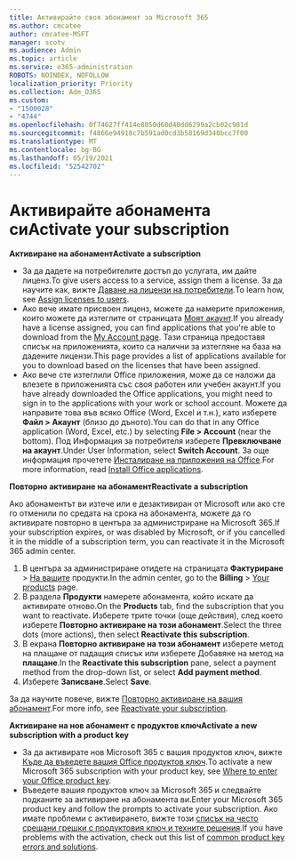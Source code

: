 ```yaml
---
title: Активирайте своя абонамент за Microsoft 365
ms.author: cmcatee
author: cmcatee-MSFT
manager: scotv
ms.audience: Admin
ms.topic: article
ms.service: o365-administration
ROBOTS: NOINDEX, NOFOLLOW
localization_priority: Priority
ms.collection: Adm_O365
ms.custom:
- "1500028"
- "4744"
ms.openlocfilehash: 0f74627ff414e8050d60d40dd6299a2cb02c981d
ms.sourcegitcommit: f4866e94918c7b591ad0cd3b58169d340bcc7f00
ms.translationtype: MT
ms.contentlocale: bg-BG
ms.lasthandoff: 05/19/2021
ms.locfileid: "52542702"
---
```

# <a name="activate-your-subscription"></a><span data-ttu-id="90869-102">Активирайте абонамента си</span><span class="sxs-lookup"><span data-stu-id="90869-102">Activate your subscription</span></span>

<span data-ttu-id="90869-103">**Активиране на абонамент**</span><span class="sxs-lookup"><span data-stu-id="90869-103">**Activate a subscription**</span></span>

- <span data-ttu-id="90869-104">За да дадете на потребителите достъп до услугата, им дайте лиценз.</span><span class="sxs-lookup"><span data-stu-id="90869-104">To give users access to a service, assign them a license.</span></span> <span data-ttu-id="90869-105">За да научите как, вижте [Даване на лицензи на потребители](/microsoft-365/admin/manage/assign-licenses-to-users).</span><span class="sxs-lookup"><span data-stu-id="90869-105">To learn how, see [Assign licenses to users](/microsoft-365/admin/manage/assign-licenses-to-users).</span></span>
- <span data-ttu-id="90869-106">Ако вече имате присвоен лиценз, можете да намерите приложения, които можете да изтеглите от страницата [Моят акаунт](https://portal.office.com/account/#installs).</span><span class="sxs-lookup"><span data-stu-id="90869-106">If you already have a license assigned, you can find applications that you're able to download from the [My Account page](https://portal.office.com/account/#installs).</span></span> <span data-ttu-id="90869-107">Тази страница предоставя списък на приложенията, които са налични за изтегляне на база на дадените лицензи.</span><span class="sxs-lookup"><span data-stu-id="90869-107">This page provides a list of applications available for you to download based on the licenses that have been assigned.</span></span>
- <span data-ttu-id="90869-108">Ако вече сте изтеглили Office приложения, може да се наложи да влезете в приложенията със своя работен или учебен акаунт.</span><span class="sxs-lookup"><span data-stu-id="90869-108">If you have already downloaded the Office applications, you might need to sign in to the applications with your work or school account.</span></span> <span data-ttu-id="90869-109">Можете да направите това във всяко Office (Word, Excel и т.н.), като изберете **Файл > Акаунт** (близо до дъното).</span><span class="sxs-lookup"><span data-stu-id="90869-109">You can do that in any Office application (Word, Excel, etc.) by selecting **File > Account** (near the bottom).</span></span> <span data-ttu-id="90869-110">Под Информация за потребителя изберете **Превключване на акаунт**.</span><span class="sxs-lookup"><span data-stu-id="90869-110">Under User Information, select **Switch Account**.</span></span> <span data-ttu-id="90869-111">За още информация прочетете [Инсталиране на приложения на Office](/microsoft-365/admin/setup/install-applications).</span><span class="sxs-lookup"><span data-stu-id="90869-111">For more information, read [Install Office applications](/microsoft-365/admin/setup/install-applications).</span></span>

<span data-ttu-id="90869-112">**Повторно активиране на абонамент**</span><span class="sxs-lookup"><span data-stu-id="90869-112">**Reactivate a subscription**</span></span>

<span data-ttu-id="90869-113">Ако абонаментът ви изтече или е дезактивиран от Microsoft или ако сте го отменили по средата на срока на абонамента, можете да го активирате повторно в центъра за администриране на Microsoft 365.</span><span class="sxs-lookup"><span data-stu-id="90869-113">If your subscription expires, or was disabled by Microsoft, or if you cancelled it in the middle of a subscription term, you can reactivate it in the Microsoft 365 admin center.</span></span>

1. <span data-ttu-id="90869-114">В центъра за администриране отидете на страницата **Фактуриране**  >  [На вашите](https://go.microsoft.com/fwlink/p/?linkid=842054) продукти.</span><span class="sxs-lookup"><span data-stu-id="90869-114">In the admin center, go to the **Billing** > [Your products](https://go.microsoft.com/fwlink/p/?linkid=842054) page.</span></span>
2. <span data-ttu-id="90869-115">В раздела **Продукти** намерете абонамента, който искате да активирате отново.</span><span class="sxs-lookup"><span data-stu-id="90869-115">On the **Products** tab, find the subscription that you want to reactivate.</span></span> <span data-ttu-id="90869-116">Изберете трите точки (още действия), след което изберете **Повторно активиране на този абонамент**.</span><span class="sxs-lookup"><span data-stu-id="90869-116">Select the three dots (more actions), then select **Reactivate this subscription**.</span></span>
3. <span data-ttu-id="90869-117">В екрана **Повторно активиране на този абонамент** изберете метод на плащане от падащия списък или изберете Добавяне на метод на **плащане**.</span><span class="sxs-lookup"><span data-stu-id="90869-117">In the **Reactivate this subscription** pane, select a payment method from the drop-down list, or select **Add payment method**.</span></span>
4. <span data-ttu-id="90869-118">Изберете **Записване**.</span><span class="sxs-lookup"><span data-stu-id="90869-118">Select **Save**.</span></span>

<span data-ttu-id="90869-119">За да научите повече, вижте [Повторно активиране на вашия абонамент](/microsoft-365/commerce/subscriptions/reactivate-your-subscription).</span><span class="sxs-lookup"><span data-stu-id="90869-119">For more info, see [Reactivate your subscription](/microsoft-365/commerce/subscriptions/reactivate-your-subscription).</span></span>

<span data-ttu-id="90869-120">**Активиране на нов абонамент с продуктов ключ**</span><span class="sxs-lookup"><span data-stu-id="90869-120">**Activate a new subscription with a product key**</span></span>

- <span data-ttu-id="90869-121">За да активирате нов Microsoft 365 с вашия продуктов ключ, вижте [Къде да въведете вашия Office продуктов ключ](https://support.office.com/article/where-to-enter-your-office-product-key-0a82e5ae-739e-4b92-a6f4-2ec780c185db).</span><span class="sxs-lookup"><span data-stu-id="90869-121">To activate a new Microsoft 365 subscription with your product key, see [Where to enter your Office product key](https://support.office.com/article/where-to-enter-your-office-product-key-0a82e5ae-739e-4b92-a6f4-2ec780c185db).</span></span>
- <span data-ttu-id="90869-122">Въведете вашия продуктов ключ за Microsoft 365 и следвайте подканите за активиране на абонамента ви.</span><span class="sxs-lookup"><span data-stu-id="90869-122">Enter your Microsoft 365 product key and follow the prompts to activate your subscription.</span></span> <span data-ttu-id="90869-123">Ако имате проблеми с активирането, вижте този [списък на често срещани грешки с продуктовия ключ и техните решения](/microsoft-365/commerce/product-key-errors-and-solutions).</span><span class="sxs-lookup"><span data-stu-id="90869-123">If you have problems with the activation, check out this list of [common product key errors and solutions](/microsoft-365/commerce/product-key-errors-and-solutions).</span></span>